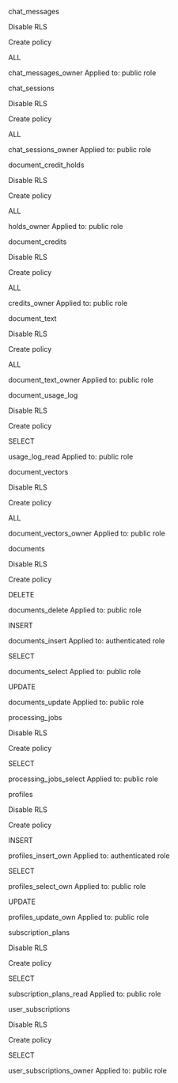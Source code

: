 chat_messages

Disable RLS

Create policy

ALL


chat_messages_owner
Applied to: public role

chat_sessions

Disable RLS

Create policy

ALL


chat_sessions_owner
Applied to: public role

document_credit_holds

Disable RLS

Create policy

ALL


holds_owner
Applied to: public role

document_credits

Disable RLS

Create policy

ALL


credits_owner
Applied to: public role

document_text

Disable RLS

Create policy

ALL


document_text_owner
Applied to: public role

document_usage_log

Disable RLS

Create policy

SELECT


usage_log_read
Applied to: public role

document_vectors

Disable RLS

Create policy

ALL


document_vectors_owner
Applied to: public role

documents

Disable RLS

Create policy

DELETE


documents_delete
Applied to: public role

INSERT


documents_insert
Applied to: authenticated role

SELECT


documents_select
Applied to: public role

UPDATE


documents_update
Applied to: public role

processing_jobs

Disable RLS

Create policy

SELECT


processing_jobs_select
Applied to: public role

profiles

Disable RLS

Create policy

INSERT


profiles_insert_own
Applied to: authenticated role

SELECT


profiles_select_own
Applied to: public role

UPDATE


profiles_update_own
Applied to: public role

subscription_plans

Disable RLS

Create policy

SELECT


subscription_plans_read
Applied to: public role

user_subscriptions

Disable RLS

Create policy

SELECT


user_subscriptions_owner
Applied to: public role

